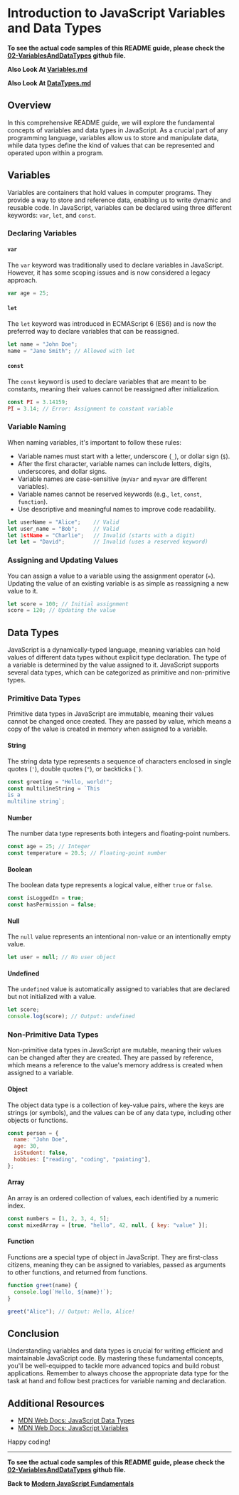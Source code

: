# Introduction to JavaScript Variables and Data Types

**To see the actual code samples of this README guide, please check the [02-VariablesAndDataTypes](https://github.com/GunaPalanivel/Modern-JavaScript-Fundamentals/tree/main/02-VariablesAndDataTypes) github file.**

**Also Look At [Variables.md](./01-Variables/Variables.md)**

**Also Look At [DataTypes.md](./02-DataTypes/DataTypes.md)**

## Overview

In this comprehensive README guide, we will explore the fundamental concepts of variables and data types in JavaScript. As a crucial part of any programming language, variables allow us to store and manipulate data, while data types define the kind of values that can be represented and operated upon within a program.

## Variables

Variables are containers that hold values in computer programs. They provide a way to store and reference data, enabling us to write dynamic and reusable code. In JavaScript, variables can be declared using three different keywords: `var`, `let`, and `const`.

### Declaring Variables

#### `var`

The `var` keyword was traditionally used to declare variables in JavaScript. However, it has some scoping issues and is now considered a legacy approach.

```javascript
var age = 25;
```

#### `let`

The `let` keyword was introduced in ECMAScript 6 (ES6) and is now the preferred way to declare variables that can be reassigned.

```javascript
let name = "John Doe";
name = "Jane Smith"; // Allowed with let
```

#### `const`

The `const` keyword is used to declare variables that are meant to be constants, meaning their values cannot be reassigned after initialization.

```javascript
const PI = 3.14159;
PI = 3.14; // Error: Assignment to constant variable
```

### Variable Naming

When naming variables, it's important to follow these rules:

- Variable names must start with a letter, underscore (`_`), or dollar sign (`$`).
- After the first character, variable names can include letters, digits, underscores, and dollar signs.
- Variable names are case-sensitive (`myVar` and `myvar` are different variables).
- Variable names cannot be reserved keywords (e.g., `let`, `const`, `function`).
- Use descriptive and meaningful names to improve code readability.

```javascript
let userName = "Alice";    // Valid
let user_name = "Bob";     // Valid
let 1stName = "Charlie";   // Invalid (starts with a digit)
let let = "David";         // Invalid (uses a reserved keyword)
```

### Assigning and Updating Values

You can assign a value to a variable using the assignment operator (`=`). Updating the value of an existing variable is as simple as reassigning a new value to it.

```javascript
let score = 100; // Initial assignment
score = 120; // Updating the value
```

## Data Types

JavaScript is a dynamically-typed language, meaning variables can hold values of different data types without explicit type declaration. The type of a variable is determined by the value assigned to it. JavaScript supports several data types, which can be categorized as primitive and non-primitive types.

### Primitive Data Types

Primitive data types in JavaScript are immutable, meaning their values cannot be changed once created. They are passed by value, which means a copy of the value is created in memory when assigned to a variable.

#### String

The string data type represents a sequence of characters enclosed in single quotes (`'`), double quotes (`"`), or backticks (`` ` ``).

```javascript
const greeting = "Hello, world!";
const multilineString = `This
is a
multiline string`;
```

#### Number

The number data type represents both integers and floating-point numbers.

```javascript
const age = 25; // Integer
const temperature = 20.5; // Floating-point number
```

#### Boolean

The boolean data type represents a logical value, either `true` or `false`.

```javascript
const isLoggedIn = true;
const hasPermission = false;
```

#### Null

The `null` value represents an intentional non-value or an intentionally empty value.

```javascript
let user = null; // No user object
```

#### Undefined

The `undefined` value is automatically assigned to variables that are declared but not initialized with a value.

```javascript
let score;
console.log(score); // Output: undefined
```

### Non-Primitive Data Types

Non-primitive data types in JavaScript are mutable, meaning their values can be changed after they are created. They are passed by reference, which means a reference to the value's memory address is created when assigned to a variable.

#### Object

The object data type is a collection of key-value pairs, where the keys are strings (or symbols), and the values can be of any data type, including other objects or functions.

```javascript
const person = {
  name: "John Doe",
  age: 30,
  isStudent: false,
  hobbies: ["reading", "coding", "painting"],
};
```

#### Array

An array is an ordered collection of values, each identified by a numeric index.

```javascript
const numbers = [1, 2, 3, 4, 5];
const mixedArray = [true, "hello", 42, null, { key: "value" }];
```

#### Function

Functions are a special type of object in JavaScript. They are first-class citizens, meaning they can be assigned to variables, passed as arguments to other functions, and returned from functions.

```javascript
function greet(name) {
  console.log(`Hello, ${name}!`);
}

greet("Alice"); // Output: Hello, Alice!
```

## Conclusion

Understanding variables and data types is crucial for writing efficient and maintainable JavaScript code. By mastering these fundamental concepts, you'll be well-equipped to tackle more advanced topics and build robust applications. Remember to always choose the appropriate data type for the task at hand and follow best practices for variable naming and declaration.

## Additional Resources

- [MDN Web Docs: JavaScript Data Types](https://developer.mozilla.org/en-US/docs/Web/JavaScript/Data_structures)
- [MDN Web Docs: JavaScript Variables](https://developer.mozilla.org/en-US/docs/Web/JavaScript/Guide/Grammar_and_types#Variables)

Happy coding!

---

**To see the actual code samples of this README guide, please check the [02-VariablesAndDataTypes](https://github.com/GunaPalanivel/Modern-JavaScript-Fundamentals/tree/main/02-VariablesAndDataTypes) github file.**

**Back to [Modern JavaScript Fundamentals](https://gunapalanivel.github.io/Modern-JavaScript-Fundamentals/)**
